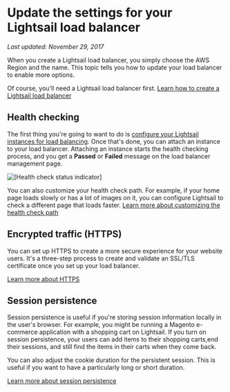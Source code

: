 # Update the settings for your Lightsail load balancer<a name="update-settings-for-lightsail-load-balancer-health-check-path-https-session-stickiness-persistence-cookie-duration"></a>

 *Last updated: November 29, 2017* 

When you create a Lightsail load balancer, you simply choose the AWS Region and the name\. This topic tells you how to update your load balancer to enable more options\.

Of course, you'll need a Lightsail load balancer first\. [Learn how to create a Lightsail load balancer](create-lightsail-load-balancer-and-attach-lightsail-instances.md)

## Health checking<a name="instance-health-checking"></a>

The first thing you're going to want to do is [configure your Lightsail instances for load balancing](configure-lightsail-instances-for-load-balancing.md)\. Once that's done, you can attach an instance to your load balancer\. Attaching an instance starts the health checking process, and you get a **Passed** or **Failed** message on the load balancer management page\.

![\[Health check status indicator\]](https://d9yljz1nd5001.cloudfront.net/en_us/a7664053563006144d6133a21b463972/images/target-instances-health-check-passed.png)

You can also customize your health check path\. For example, if your home page loads slowly or has a lot of images on it, you can configure Lightsail to check a different page that loads faster\. [Learn more about customizing the health check path](enable-set-up-health-checking-for-lightsail-load-balancer-metrics.md)

## Encrypted traffic \(HTTPS\)<a name="enable-https-by-attaching-an-ssl-tls-certificate"></a>

You can set up HTTPS to create a more secure experience for your website users\. It's a three\-step process to create and validate an SSL/TLS certificate once you set up your load balancer\.

 [Learn more about HTTPS](understanding-tls-ssl-certificates-in-lightsail-https.md) 

## Session persistence<a name="load-balancer-session-persistence"></a>

Session persistence is useful if you're storing session information locally in the user's browser\. For example, you might be running a Magento e\-commerce application with a shopping cart on Lightsail\. If you turn on session persistence, your users can add items to their shopping carts,end their sessions, and still find the items in their carts when they come back\.

You can also adjust the cookie duration for the persistent session\. This is useful if you want to have a particularly long or short duration\.

 [Learn more about session persistence](enable-session-stickiness-persistence-or-change-cookie-duration.md) 
